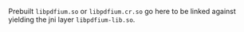 Prebuilt `libpdfium.so` or `libpdfium.cr.so` go here to be linked against yielding the jni layer `libpdfium-lib.so`.